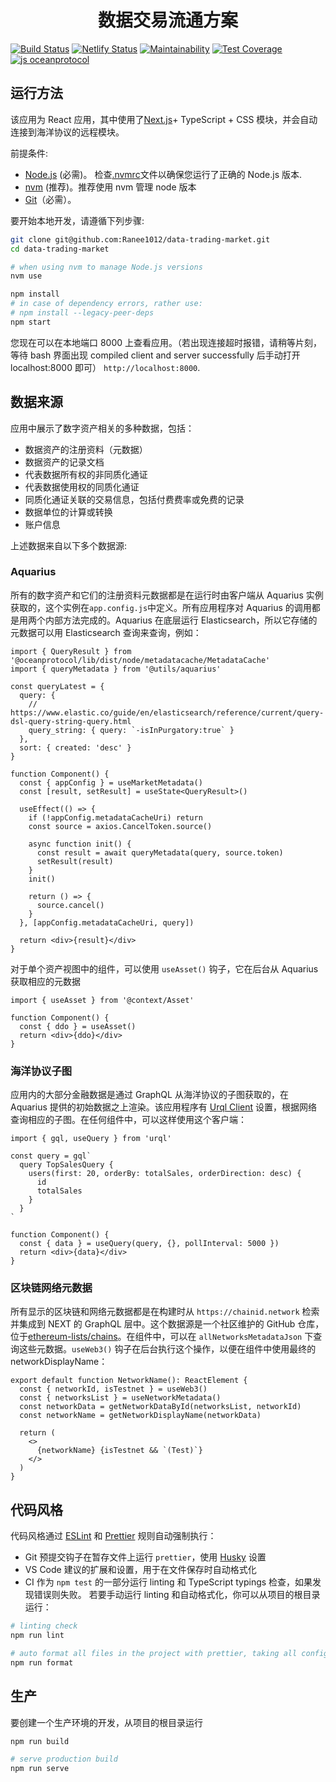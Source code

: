 <h1 align="center">数据交易流通方案</h1>

[![Build Status](https://github.com/oceanprotocol/market/workflows/CI/badge.svg)](https://github.com/oceanprotocol/market/actions)
[![Netlify Status](https://api.netlify.com/api/v1/badges/c85f4d8b-95e1-4010-95a4-2bacd8b90981/deploy-status)](https://app.netlify.com/sites/market-oceanprotocol/deploys)
[![Maintainability](https://api.codeclimate.com/v1/badges/d114f94f75e6efd2ee71/maintainability)](https://codeclimate.com/repos/5e3933869a31771fd800011c/maintainability)
[![Test Coverage](https://api.codeclimate.com/v1/badges/da71759866eb8313d7c2/test_coverage)](https://codeclimate.com/github/oceanprotocol/market/test_coverage)
[![js oceanprotocol](https://img.shields.io/badge/js-oceanprotocol-7b1173.svg)](https://github.com/oceanprotocol/eslint-config-oceanprotocol)

## 运行方法

该应用为 React 应用，其中使用了[Next.js](https://nextjs.org)+ TypeScript + CSS 模块，并会自动连接到海洋协议的远程模块。

前提条件:

- [Node.js](https://nodejs.org/en/) (必需)。 检查[.nvmrc](.nvmrc)文件以确保您运行了正确的 Node.js 版本.
- [nvm](https://github.com/nvm-sh/nvm) (推荐)。推荐使用 nvm 管理 node 版本
- [Git](https://git-scm.com/)（必需）。

要开始本地开发，请遵循下列步骤:

```bash
git clone git@github.com:Ranee1012/data-trading-market.git
cd data-trading-market

# when using nvm to manage Node.js versions
nvm use

npm install
# in case of dependency errors, rather use:
# npm install --legacy-peer-deps
npm start
```

您现在可以在本地端口 8000 上查看应用。（若出现连接超时报错，请稍等片刻，等待 bash 界面出现 compiled client and server successfully 后手动打开 localhost:8000 即可）
`http://localhost:8000`.

## 数据来源

应用中展示了数字资产相关的多种数据，包括：

- 数据资产的注册资料（元数据）
- 数据资产的记录文档
- 代表数据所有权的非同质化通证
- 代表数据使用权的同质化通证
- 同质化通证关联的交易信息，包括付费费率或免费的记录
- 数据单位的计算或转换
- 账户信息

上述数据来自以下多个数据源:

### Aquarius

所有的数字资产和它们的注册资料元数据都是在运行时由客户端从 Aquarius 实例获取的，这个实例在`app.config.js`中定义。所有应用程序对 Aquarius 的调用都是用两个内部方法完成的。Aquarius 在底层运行 Elasticsearch，所以它存储的元数据可以用 Elasticsearch 查询来查询，例如：

```tsx
import { QueryResult } from '@oceanprotocol/lib/dist/node/metadatacache/MetadataCache'
import { queryMetadata } from '@utils/aquarius'

const queryLatest = {
  query: {
    // https://www.elastic.co/guide/en/elasticsearch/reference/current/query-dsl-query-string-query.html
    query_string: { query: `-isInPurgatory:true` }
  },
  sort: { created: 'desc' }
}

function Component() {
  const { appConfig } = useMarketMetadata()
  const [result, setResult] = useState<QueryResult>()

  useEffect(() => {
    if (!appConfig.metadataCacheUri) return
    const source = axios.CancelToken.source()

    async function init() {
      const result = await queryMetadata(query, source.token)
      setResult(result)
    }
    init()

    return () => {
      source.cancel()
    }
  }, [appConfig.metadataCacheUri, query])

  return <div>{result}</div>
}
```

对于单个资产视图中的组件，可以使用 `useAsset()` 钩子，它在后台从 Aquarius 获取相应的元数据

```tsx
import { useAsset } from '@context/Asset'

function Component() {
  const { ddo } = useAsset()
  return <div>{ddo}</div>
}
```

### 海洋协议子图

应用内的大部分金融数据是通过 GraphQL 从海洋协议的子图获取的，在 Aquarius 提供的初始数据之上渲染。该应用程序有 [Urql Client](https://formidable.com/open-source/urql/docs/basics/react-preact/) 设置，根据网络查询相应的子图。在任何组件中，可以这样使用这个客户端：

```tsx
import { gql, useQuery } from 'urql'

const query = gql`
  query TopSalesQuery {
    users(first: 20, orderBy: totalSales, orderDirection: desc) {
      id
      totalSales
    }
  }
`

function Component() {
  const { data } = useQuery(query, {}, pollInterval: 5000 })
  return <div>{data}</div>
}
```

### 区块链网络元数据

所有显示的区块链和网络元数据都是在构建时从 `https://chainid.network` 检索并集成到 NEXT 的 GraphQL 层中。这个数据源是一个社区维护的 GitHub 仓库，位于[ethereum-lists/chains](https://github.com/ethereum-lists/chains)。在组件中，可以在 `allNetworksMetadataJson` 下查询这些元数据。`useWeb3()` 钩子在后台执行这个操作，以便在组件中使用最终的 networkDisplayName：

```tsx
export default function NetworkName(): ReactElement {
  const { networkId, isTestnet } = useWeb3()
  const { networksList } = useNetworkMetadata()
  const networkData = getNetworkDataById(networksList, networkId)
  const networkName = getNetworkDisplayName(networkData)

  return (
    <>
      {networkName} {isTestnet && `(Test)`}
    </>
  )
}
```

## 代码风格

代码风格通过 [ESLint](https://eslint.org) 和 [Prettier](https://prettier.io) 规则自动强制执行：

- Git 预提交钩子在暂存文件上运行 `prettier`，使用 [Husky](https://typicode.github.io/husky) 设置
- VS Code 建议的扩展和设置，用于在文件保存时自动格式化
- CI 作为 `npm test` 的一部分运行 linting 和 TypeScript typings 检查，如果发现错误则失败。
  若要手动运行 linting 和自动格式化，你可以从项目的根目录运行：

```bash
# linting check
npm run lint

# auto format all files in the project with prettier, taking all configs into account
npm run format
```

## 生产

要创建一个生产环境的开发，从项目的根目录运行

```bash
npm run build

# serve production build
npm run serve
```
